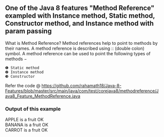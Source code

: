 ## One of the Java 8 features "Method Reference" exampled with Instance method, Static method, Constructor method, and Instance method with param passing

What is Method Reference?
	Method references help to point to methods by their names. A method reference is described using :: (double colon) symbol. A method reference can be used to point the following types of methods −

    ❶ Static method
    ❷ Instance method
    ❸ Constructor 

Refer the code @ https://github.com/rahamath18/Java-8-Features/blob/master/src/main/java/com/test/corejava8/methodreference/Java8_Feature_MethodReference.java

### Output of this example

APPLE is a fruit OK</br>
BANANA is a fruit OK</br>
CARROT is a fruit OK
